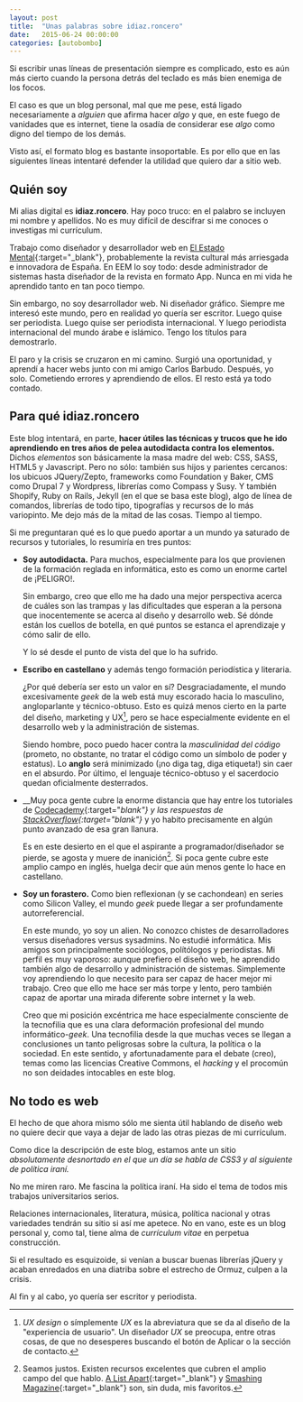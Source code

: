 ```yaml
---
layout: post
title:  "Unas palabras sobre idiaz.roncero"
date:   2015-06-24 00:00:00
categories: [autobombo]
---
```


Si escribir unas líneas de presentación siempre es complicado, esto es aún más cierto cuando la persona detrás del teclado es más bien enemiga de los focos.

El caso es que un blog personal, mal que me pese, está ligado necesariamente a *alguien* que afirma hacer *algo* y que, en este fuego de vanidades que es internet, tiene la osadía de considerar ese *algo* como digno del tiempo de los demás.

Visto así, el formato blog es bastante insoportable. Es por ello que en las siguientes líneas intentaré defender la utilidad que quiero dar a sitio web.


## Quién soy

Mi alias digital es __idiaz.roncero__. Hay poco truco: en el palabro se incluyen mi nombre y apellidos. No es muy difícil de descifrar si me conoces o investigas mi currículum.

Trabajo como diseñador y desarrollador web en [El Estado Mental][eem]{:target="_blank"}, probablemente la revista cultural más arriesgada e innovadora de España. En EEM lo soy todo: desde administrador de sistemas hasta diseñador de la revista en formato App. Nunca en mi vida he aprendido tanto en tan poco tiempo. 

Sin embargo, no soy desarrollador web. Ni diseñador gráfico. Siempre me interesó este mundo, pero en realidad yo quería ser escritor. Luego quise ser periodista. Luego quise ser periodista internacional. Y luego periodista internacional del mundo árabe e islámico. Tengo los títulos para demostrarlo.

El paro y la crisis se cruzaron en mi camino. Surgió una oportunidad, y aprendí a hacer webs junto con mi amigo Carlos Barbudo. Después, yo solo. Cometiendo errores y aprendiendo de ellos. El resto está ya todo contado.

## Para qué idiaz.roncero

Este blog intentará, en parte, __hacer útiles las técnicas y trucos que he ido aprendiendo en tres años de pelea autodidacta contra los elementos.__ Dichos *elementos* son básicamente la masa madre del web: CSS, SASS, HTML5 y Javascript. Pero no sólo: también sus hijos y parientes cercanos: los ubicuos JQuery/Zepto, frameworks como Foundation y Baker, CMS como Drupal 7 y Wordpress, librerías como Compass y Susy. Y también Shopify, Ruby on Rails, Jekyll (en el que se basa este blog), algo de línea de comandos, librerías de todo tipo, tipografías y recursos de lo más variopinto. Me dejo más de la mitad de las cosas. Tiempo al tiempo.

Si me preguntaran qué es lo que puedo aportar a un mundo ya saturado de recursos y tutoriales, lo resumiría en tres puntos:

* __Soy autodidacta.__ 
  Para muchos, especialmente para los que provienen de la formación reglada en informática, esto es como un enorme cartel de ¡PELIGRO!.

  Sin embargo, creo que ello me ha dado una mejor perspectiva acerca de cuáles son las trampas y las dificultades que esperan a la persona que inocentemente se acerca al diseño y desarrollo web. Sé dónde están los cuellos de botella, en qué puntos se estanca el aprendizaje y cómo salir de ello. 

  Y lo sé desde el punto de vista del que lo ha sufrido.

* __Escribo en castellano__ y además tengo formación periodística y literaria. 

  ¿Por qué debería ser esto un valor en sí? Desgraciadamente, el mundo excesivamente *geek* de la web está muy escorado hacia lo masculino, angloparlante y técnico-obtuso. Esto es quizá menos cierto en la parte del diseño, marketing y UX[^1], pero se hace especialmente evidente en el desarrollo web y la administración de sistemas.

  Siendo hombre, poco puedo hacer contra la *masculinidad del código* (prometo, no obstante, no tratar el código como un símbolo de poder y estatus). Lo __anglo__ será minimizado (¡no diga tag, diga etiqueta!) sin caer en el absurdo. Por último, el lenguaje técnico-obtuso y el sacerdocio quedan oficialmente desterrados.

* __Muy poca gente cubre la enorme distancia que hay entre los tutoriales de [Codecademy][codecademy]{:target="_blank"} y las respuestas de [StackOverflow][stack]{:target="_blank"}__ y yo habito precisamente en algún punto avanzado de esa gran llanura.

   Es en este desierto en el que el aspirante a programador/diseñador se pierde, se agosta y muere de inanición[^2]. Si poca gente cubre este amplio campo en inglés, huelga decir que aún menos gente lo hace en castellano.

* __Soy un forastero.__ Como bien reflexionan (y se cachondean) en series como Silicon Valley, el mundo *geek* puede llegar a ser profundamente autorreferencial.

  En este mundo, yo soy un alien. No conozco chistes de desarrolladores versus diseñadores versus sysadmins. No estudié informática. Mis amigos son principalmente sociólogos, polítólogos y periodistas. Mi perfil es muy vaporoso: aunque prefiero el diseño web, he aprendido también algo de desarrollo y administración de sistemas. Simplemente voy aprendiendo lo que necesito para ser capaz de hacer mejor mi trabajo. Creo que ello me hace ser más torpe y lento, pero también capaz de aportar una mirada diferente sobre internet y la web.

  Creo que mi posición excéntrica me hace especialmente consciente de la tecnofilia que es una clara deformación profesional del mundo informático-*geek*. Una tecnofilia desde la que muchas veces se llegan a conclusiones un tanto peligrosas sobre la cultura, la política o la sociedad. En este sentido, y afortunadamente para el debate (creo), temas como las licencias Creative Commons, el *hacking* y el procomún no son deidades intocables en este blog.

[^1]: *UX design* o símplemente *UX* es la abreviatura que se da al diseño de la "experiencia de usuario". Un diseñador *UX* se preocupa, entre otras cosas, de que no desesperes buscando el botón de Aplicar o la sección de contacto.
[^2]: Seamos justos. Existen recursos excelentes que cubren el amplio campo del que hablo. [A List Apart][list]{:target="_blank"} y [Smashing Magazine][smashing]{:target="_blank"} son, sin duda, mis favoritos.

## No todo es web

El hecho de que ahora mismo sólo me sienta útil hablando de diseño web no quiere decir que vaya a dejar de lado las otras piezas de mi currículum.

Como dice la descripción de este blog, estamos ante un sitio *absolutamente desnortado en el que un día se habla de CSS3 y al siguiente de política iraní.* 

No me miren raro. Me fascina la política iraní. Ha sido el tema de todos mis trabajos universitarios serios.

Relaciones internacionales, literatura, música, política nacional y otras variedades tendrán su sitio si así me apetece. No en vano, este es un blog personal y, como tal, tiene alma de *currículum vitae* en perpetua construcción.

Si el resultado es esquizoide, si venían a buscar buenas librerías jQuery y acaban enredados en una diatriba sobre el estrecho de Ormuz, culpen a la crisis.

Al fin y al cabo, yo quería ser escritor y periodista.


[codecademy]:   http://www.codecademy.com
[list]:  		http://www.alistapart.com
[stack]: 		http://www.stackoverflow.com
[smashing]: 	http://www.smashingmagazine.com
[eem]:   		http://www.elestadomental.com
[jekyll-help]: 	https://github.com/jekyll/jekyll-help

